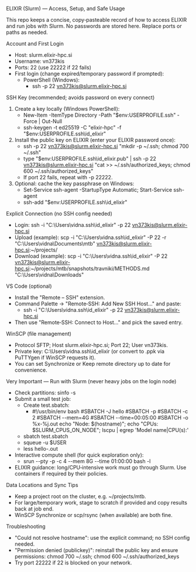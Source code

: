 ELIXIR (Slurm) — Access, Setup, and Safe Usage

This repo keeps a concise, copy‑pasteable record of how to access ELIXIR and run jobs with Slurm. No passwords are stored here. Replace ports or paths as needed.

Account and First Login
- Host: slurm.elixir-hpc.si
- Username: vn373kis
- Ports: 22 (use 22222 if 22 fails)
- First login (change expired/temporary password if prompted):
  - PowerShell (Windows):
    - ssh -p 22 vn373kis@slurm.elixir-hpc.si

SSH Key (recommended; avoids password on every connect)
1) Create a key locally (Windows PowerShell):
   - New-Item -ItemType Directory -Path "$env:USERPROFILE\.ssh" -Force | Out-Null
   - ssh-keygen -t ed25519 -C "elixir-hpc" -f "$env:USERPROFILE\.ssh\id_elixir"
2) Install the public key on ELIXIR (enter your ELIXIR password once):
   - ssh -p 22 vn373kis@slurm.elixir-hpc.si "mkdir -p ~/.ssh; chmod 700 ~/.ssh"
   - type "$env:USERPROFILE\.ssh\id_elixir.pub" | ssh -p 22 vn373kis@slurm.elixir-hpc.si "cat >> ~/.ssh/authorized_keys; chmod 600 ~/.ssh/authorized_keys"
   - If port 22 fails, repeat with -p 22222.
3) Optional: cache the key passphrase on Windows:
   - Set-Service ssh-agent -StartupType Automatic; Start-Service ssh-agent
   - ssh-add "$env:USERPROFILE\.ssh\id_elixir"

Explicit Connection (no SSH config needed)
- Login: ssh -i "C:\Users\vidna\.ssh\id_elixir" -p 22 vn373kis@slurm.elixir-hpc.si
- Upload (example): scp -i "C:\Users\vidna\.ssh\id_elixir" -P 22 -r "C:\Users\vidna\Documents\mtb" vn373kis@slurm.elixir-hpc.si:~/projects/
- Download (example): scp -i "C:\Users\vidna\.ssh\id_elixir" -P 22 vn373kis@slurm.elixir-hpc.si:~/projects/mtb/snapshots/travniki/METHODS.md "C:\Users\vidna\Downloads\"

VS Code (optional)
- Install the "Remote – SSH" extension.
- Command Palette → "Remote‑SSH: Add New SSH Host…" and paste:
  - ssh -i "C:\Users\vidna\.ssh\id_elixir" -p 22 vn373kis@slurm.elixir-hpc.si
- Then use "Remote‑SSH: Connect to Host…" and pick the saved entry.

WinSCP (file management)
- Protocol SFTP; Host slurm.elixir-hpc.si; Port 22; User vn373kis.
- Private key: C:\Users\vidna\.ssh\id_elixir (or convert to .ppk via PuTTYgen if WinSCP requests it).
- You can set Synchronize or Keep remote directory up to date for convenience.

Very Important — Run with Slurm (never heavy jobs on the login node)
- Check partitions: sinfo -s
- Submit a small test job:
  - Create test.sbatch:
    - #!/usr/bin/env bash
      #SBATCH -J hello
      #SBATCH -p <partition>
      #SBATCH -c 2
      #SBATCH --mem=4G
      #SBATCH --time=00:05:00
      #SBATCH -o %x-%j.out
      echo "Node: $(hostname)"; echo "CPUs: $SLURM_CPUS_ON_NODE"; lscpu | egrep 'Model name|CPU\(s\):'
  - sbatch test.sbatch
  - squeue -u $USER
  - less hello-<jobid>.out
- Interactive compute shell (for quick exploration only):
  - srun --pty -p <partition> -c 4 --mem 8G --time 01:00:00 bash -l
- ELIXIR guidance: long/CPU‑intensive work must go through Slurm. Use containers if required by their policies.

Data Locations and Sync Tips
- Keep a project root on the cluster, e.g. ~/projects/mtb.
- For large/temporary work, stage to scratch if provided and copy results back at job end.
- WinSCP Synchronize or scp/rsync (when available) are both fine.

Troubleshooting
- "Could not resolve hostname": use the explicit command; no SSH config needed.
- "Permission denied (publickey)": reinstall the public key and ensure permissions: chmod 700 ~/.ssh; chmod 600 ~/.ssh/authorized_keys
- Try port 22222 if 22 is blocked on your network.

